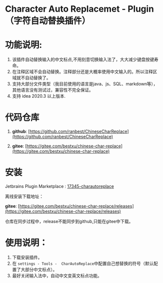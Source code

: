 # Character Auto Replacemet - Plugin（字符自动替换插件）

# 功能说明:
1. 该插件自动替换输入的中文标点,不用刻意切换输入法了，大大减少键盘按键寿命。
2. 在注释区域不会自动替换。注释部分还是大概率使用中文输入的。所以注释区域就不自动替换了。
3. 支持大部分文件类型（我目前使用的语言是java、js、SQL、markdown等），其他语言没有测试过，兼容性不完全保证。
4. 支持 idea 2020.3 以上版本.

# 代码仓库
1) **github**: [https://github.com/ranbest/ChineseCharReplace](https://github.com/ranbest/ChineseCharReplace)


2) **gitee**: [https://gitee.com/bestxu/chinese-char-replace](https://gitee.com/bestxu/chinese-char-replace)
# 安装
Jetbrains Plugin Marketplace : [17345-charautoreplace](https://plugins.jetbrains.com/plugin/17345-charautoreplace)




离线安装下载地址：
    
**gitee**: [https://gitee.com/bestxu/chinese-char-replace/releases](https://gitee.com/bestxu/chinese-char-replace/releases)
  
  仓库在同步过程中，release不能同步到github,只能在gitee中下载。
  



# 使用说明：
1. 下载安装插件。
2. 在  `
   settings - Tools -  CharAutoReplace
   `中配置自己想替换的符号（默认配置了大部分中文标点）。
3. 最好关闭输入法中，自动中文变英文标点功能。



  